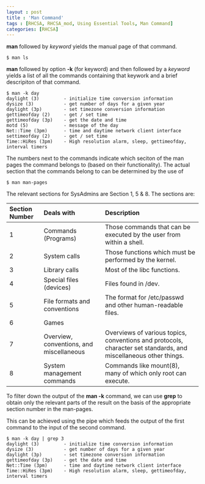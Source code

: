 ```yaml
---
layout : post
title : 'Man Command'
tags : [RHCSA, RHCSA_mod, Using Essential Tools, Man Command]
categories: [RHCSA]
---
```



**man** followed by *keyword* yields the manual page of that command.

``` console
$ man ls
```

**man** followed by option **-k** (for keyword) and then followed by a
*keyword* yields a list of all the commands containing that keywork and
a brief descripiton of that command.

``` console
$ man -k day
daylight (3)         - initialize time conversion information
dysize (3)           - get number of days for a given year
daylight (3p)        - set timezone conversion information
gettimeofday (2)     - get / set time
gettimeofday (3p)    - get the date and time
motd (5)             - message of the day
Net::Time (3pm)      - time and daytime network client interface
settimeofday (2)     - get / set time
Time::HiRes (3pm)    - High resolution alarm, sleep, gettimeofday, interval timers
```

The numbers next to the commands indicate which seciton of the man pages
the command belongs to (based on their functionality). The actual
section that the commands belong to can be determined by the use of

``` console
$ man man-pages
```

The relevant sections for SysAdmins are Section 1, 5 & 8. The sections
are:

| Section Number | Deals with                               | Description                                                                                                      |
| :------------- | :--------------------------------------- | :--------------------------------------------------------------------------------------------------------------- |
| 1              | Commands (Programs)                      | Those commands that can be executed by the user from within a shell.                                             |
| 2              | System calls                             | Those functions which must be performed by the kernel.                                                           |
| 3              | Library calls                            | Most of the libc functions.                                                                                      |
| 4              | Special files (devices)                  | Files found in /dev.                                                                                             |
| 5              | File formats and conventions             | The format for /etc/passwd and other human-readable files.                                                       |
| 6              | Games                                    |                                                                                                                  |
| 7              | Overview, conventions, and miscellaneous | Overviews of various topics, conventions and protocols, character set standards, and miscellaneous other things. |
| 8              | System management commands               | Commands like mount(8), many of which only root can execute.                                                     |

To filter down the output of the **man -k** command, we can use **grep**
to obtain only the relevant parts of the result on the basis of the
appropriate section number in the man-pages.

This can be achieved using the pipe which feeds the output of the first
command to the input of the second command.

``` console
$ man -k day | grep 3
daylight (3)         - initialize time conversion information
dysize (3)           - get number of days for a given year
daylight (3p)        - set timezone conversion information
gettimeofday (3p)    - get the date and time
Net::Time (3pm)      - time and daytime network client interface
Time::HiRes (3pm)    - High resolution alarm, sleep, gettimeofday, interval timers
```

